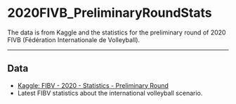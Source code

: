 # 2020FIVB_PreliminaryRoundStats
The data is from Kaggle and the statistics for the preliminary round of 2020 FIVB (Fédération Internationale de Volleyball).

****

## Data
* [Kaggle: FIBV - 2020 - Statistics - Preliminary Round](https://www.kaggle.com/datasets/victorvincifantucci/fibv-2020-statistics-preliminary-round/data)
* Latest FIBV statistics about the international volleyball scenario.
